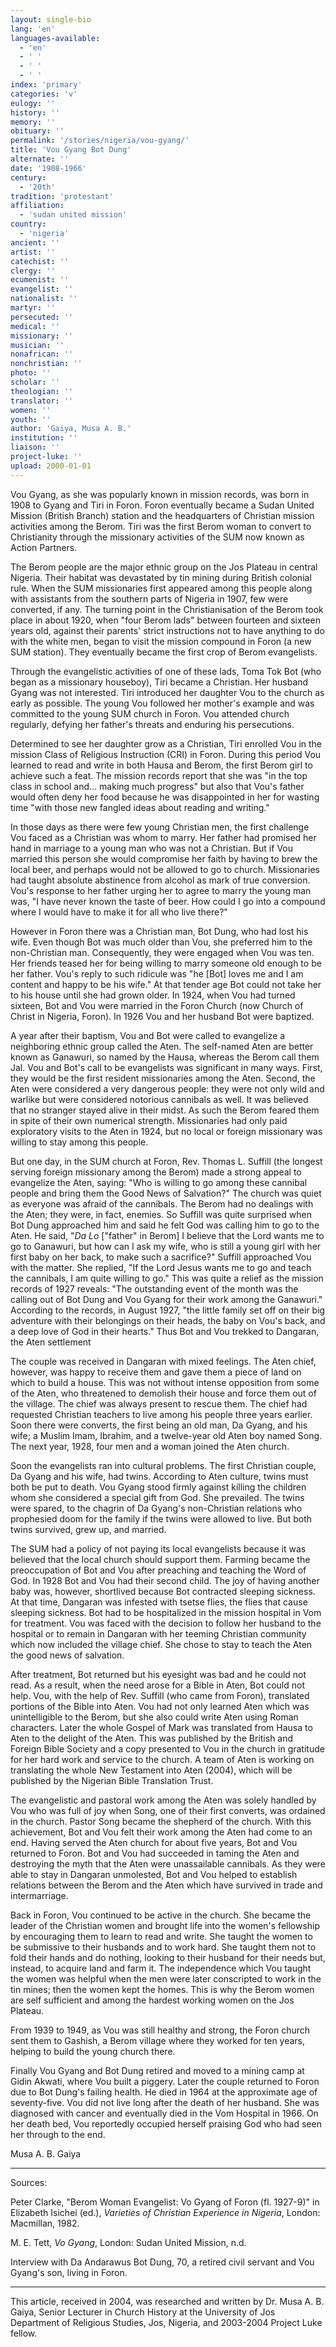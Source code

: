 ```yaml
---
layout: single-bio
lang: 'en'
languages-available:
  - 'en'
  - ' '
  - ' '
  - ' '
index: 'primary'
categories: 'v'
eulogy: ''
history: ''
memory: ''
obituary: ''
permalink: '/stories/nigeria/vou-gyang/'
title: 'Vou Gyang Bot Dung'
alternate: ''
date: '1908-1966'
century:
  - '20th'
tradition: 'protestant'
affiliation:
  - 'sudan united mission'
country:
  - 'nigeria'
ancient: ''
artist: ''
catechist: ''
clergy: ''
ecumenist: ''
evangelist: ''
nationalist: ''
martyr: ''
persecuted: ''
medical: ''
missionary: ''
musician: ''
nonafrican: ''
nonchristian: ''
photo: ''
scholar: ''
theologian: ''
translator: ''
women: ''
youth: ''
author: 'Gaiya, Musa A. B.'
institution: ''
liaison: ''
project-luke: ''
upload: 2000-01-01
---
```



Vou Gyang, as she was popularly known in mission records, was born in 1908 to Gyang and Tiri in Foron. Foron eventually became a Sudan United Mission (British Branch) station and the headquarters of Christian mission activities among the Berom. Tiri was the first Berom woman to convert to Christianity through the missionary activities of the SUM now known as Action Partners.

The Berom people are the major ethnic group on the Jos Plateau in central Nigeria. Their habitat was devastated by tin mining during British colonial rule. When the SUM missionaries first appeared among this people along with assistants from the southern parts of Nigeria in 1907, few were converted, if any. The turning point in the Christianisation of the Berom took place in about 1920, when "four Berom lads" between fourteen and sixteen years old, against their parents' strict instructions not to have anything to do with the white men, began to visit the mission compound in Foron (a new SUM station). They eventually became the first crop of Berom evangelists.

Through the evangelistic activities of one of these lads, Toma Tok Bot (who began as a missionary houseboy), Tiri became a Christian.  Her husband Gyang was not interested. Tiri introduced her daughter Vou to the church as early as possible. The young Vou followed her mother's example and was committed to the young SUM church in Foron. Vou attended church regularly, defying her father's threats and enduring his persecutions.

Determined to see her daughter grow as a Christian, Tiri enrolled Vou in the mission Class of Religious Instruction (CRI) in Foron. During this period Vou learned to read and write in both Hausa and Berom, the first Berom girl to achieve such a feat.  The mission records report that she was "in the top class in school and... making much progress" but also that Vou's father would often deny her food because he was disappointed in her for wasting time "with those new fangled ideas about reading and writing."

In those days as there were few young Christian men, the first challenge Vou faced as a Christian was whom to marry. Her father had promised her hand in marriage to a young man who was not a Christian. But if Vou married this person she would compromise her faith by having to brew the local beer, and perhaps would not be allowed to go to church. Missionaries had taught absolute abstinence from alcohol as mark of true conversion. Vou's response to her father urging her to agree to marry the young man was, "I have never known the taste of beer.  How could I go into a compound where I would have to make it for all who live there?"

However in Foron there was a Christian man, Bot Dung, who had lost his wife. Even though Bot was much older than Vou, she preferred him to the non-Christian man.  Consequently, they were engaged when Vou was ten.  Her friends teased her for being willing to marry someone old enough to be her father. Vou's reply to such ridicule was "he [Bot] loves me and I am content and happy to be his wife." At that tender age Bot could not take her to his house until she had grown older. In 1924, when Vou had turned sixteen, Bot and Vou were married in the Foron Church (now Church of Christ in Nigeria, Foron). In 1926 Vou and her husband Bot were baptized.

A year after their baptism, Vou and Bot were called to evangelize a neighboring ethnic group called the Aten. The self-named Aten are better known as Ganawuri, so named by the Hausa, whereas the Berom call them Jal. Vou and Bot's call to be evangelists was significant in many ways. First, they would be the first resident missionaries among the Aten. Second, the Aten were considered a very dangerous people: they were not only wild and warlike but were considered notorious cannibals as well. It was believed that no stranger stayed alive in their midst. As such the Berom feared them in spite of their own numerical strength. Missionaries had only paid exploratory visits to the Aten in 1924, but no local or foreign missionary was willing to stay among this people.

But one day, in the SUM church at Foron, Rev. Thomas L. Suffill (the longest serving foreign missionary among the Berom) made a strong appeal to evangelize the Aten, saying: "Who is willing to go among these cannibal people and bring them the Good News of Salvation?" The church was quiet as everyone was afraid of the cannibals. The Berom had no dealings with the Aten; they were, in fact, enemies. So Suffill was quite surprised when Bot Dung approached him and said he felt God was calling him to go to the Aten. He said, "*Da Lo* ["father" in Berom] I believe that the Lord wants me to go to Ganawuri, but how can I ask my wife, who is still a young girl with her first baby on her back, to make such a sacrifice?"  Suffill approached Vou with the matter. She replied, "If the Lord Jesus wants me to go and teach the cannibals, I am quite willing to go." This was quite a relief as the mission records of 1927 reveals: "The outstanding event of the month was the calling out of Bot Dung and Vou Gyang for their work among the Ganawuri."  According to the records, in August 1927, "the little family set off on their big adventure with their belongings on their heads, the baby on Vou's back, and a deep love of God in their hearts." Thus Bot and Vou trekked to Dangaran, the Aten settlement

The couple was received in Dangaran with mixed feelings. The Aten chief, however, was happy to receive them and gave them a piece of land on which to build a house. This was not without intense opposition from some of the Aten, who threatened to demolish their house and force them out of the village. The chief was always present to rescue them. The chief had requested Christian teachers to live among his people three years earlier. Soon there were converts, the first being an old man, Da Gyang, and his wife; a Muslim Imam, Ibrahim, and a twelve-year old Aten boy named Song. The next year, 1928, four men and a woman joined the Aten church.

Soon the evangelists ran into cultural problems. The first Christian couple, Da Gyang and his wife, had twins. According to Aten culture, twins must both be put to death. Vou Gyang stood firmly against killing the children whom she considered a special gift from God. She prevailed. The twins were spared, to the chagrin of Da Gyang's non-Christian relations who prophesied doom for the family if the twins were allowed to live. But both twins survived, grew up, and married.

The SUM had a policy of not paying its local evangelists because it was believed that the local church should support them. Farming became the preoccupation of Bot and Vou after preaching and teaching the Word of God. In 1928 Bot and Vou had their second child. The joy of having another baby was, however, shortlived because Bot contracted sleeping sickness. At that time, Dangaran was infested with tsetse flies, the flies that cause sleeping sickness. Bot had to be hospitalized in the mission hospital in Vom for treatment. Vou was faced with the decision to follow her husband to the hospital or to remain in Dangaran with her teeming Christian community which now included the village chief. She chose to stay to teach the Aten the good news of salvation.

After treatment, Bot returned but his eyesight was bad and he could not read. As a result, when the need arose for a Bible in Aten, Bot could not help. Vou, with the help of Rev. Suffill (who came from Foron), translated portions of the Bible into Aten. Vou had not only learned Aten which was unintelligible to the Berom, but she also could write Aten using Roman characters. Later the whole Gospel of Mark was translated from Hausa to Aten to the delight of the Aten. This was published by the British and Foreign Bible Society and a copy presented to Vou in the church in gratitude for her hard work and service to the church. A team of Aten is working on translating the whole New Testament into Aten (2004), which will be published by the Nigerian Bible Translation Trust.

The evangelistic and pastoral work among the Aten was solely handled by Vou who was full of joy when Song, one of their first converts, was ordained in the church. Pastor Song became the shepherd of the church. With this achievement, Bot and Vou felt their work among the Aten had come to an end. Having served the Aten church for about five years, Bot and Vou returned to Foron. Bot and Vou had succeeded in taming the Aten and destroying the myth that the Aten were unassailable cannibals. As they were able to stay in Dangaran unmolested, Bot and Vou helped to establish relations between the Berom and the Aten which have survived in trade and intermarriage.

Back in Foron, Vou continued to be active in the church. She became the leader of the Christian women and brought life into the women's fellowship by encouraging them to learn to read and write. She taught the women to be submissive to their husbands and to work hard. She taught them not to fold their hands and do nothing, looking to their husband for their needs but, instead, to acquire land and farm it. The independence which Vou taught the women was helpful when the men were later conscripted to work in the tin mines; then the women kept the homes. This is why the Berom women are self sufficient and among the hardest working women on the Jos Plateau.

From 1939 to 1949, as Vou was still healthy and strong, the Foron church sent them to Gashish, a Berom village where they worked for ten years, helping to build the young church there.

Finally Vou Gyang and Bot Dung retired and moved to a mining camp at Gidin Akwati, where Vou built a piggery. Later the couple returned to Foron due to Bot Dung's failing health. He died in 1964 at the approximate age of seventy-five. Vou did not live long after the death of her husband. She was diagnosed with cancer and eventually died in the Vom Hospital in 1966. On her death bed, Vou reportedly occupied herself praising God who had seen her through to the end.

Musa A. B. Gaiya

---

Sources:

Peter Clarke, "Berom Woman Evangelist: Vo Gyang of Foron (fl. 1927-9)" in Elizabeth Isichei (ed.), *Varieties of Christian Experience in Nigeria*, London: Macmillan, 1982.

M. E. Tett, *Vo Gyang*, London: Sudan United Mission, n.d.

Interview with Da Andarawus Bot Dung, 70, a retired civil servant and Vou Gyang's son, living in Foron.

---

This article, received in 2004, was researched and written by Dr. Musa A. B. Gaiya, Senior Lecturer in Church History at the University of Jos Department of Religious Studies, Jos, Nigeria, and 2003-2004 Project Luke fellow.